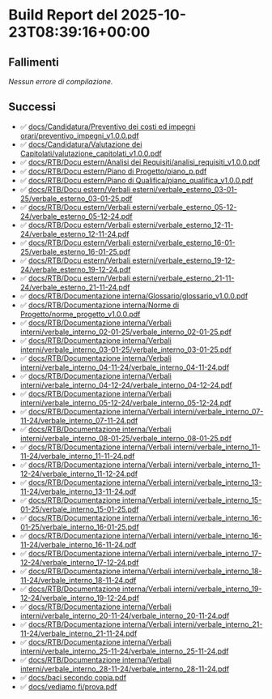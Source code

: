 # Build Report del 2025-10-23T08:39:16+00:00

## Fallimenti
_Nessun errore di compilazione._

## Successi
- ✅ [docs/Candidatura/Preventivo dei costi ed impegni orari/preventivo_impegni_v1.0.0.pdf](docs/Candidatura/Preventivo%20dei%20costi%20ed%20impegni%20orari/preventivo_impegni_v1.0.0.pdf)
- ✅ [docs/Candidatura/Valutazione dei Capitolati/valutazione_capitolati_v1.0.0.pdf](docs/Candidatura/Valutazione%20dei%20Capitolati/valutazione_capitolati_v1.0.0.pdf)
- ✅ [docs/RTB/Docu estern/Analisi dei Requisiti/analisi_requisiti_v1.0.0.pdf](docs/RTB/Docu%20estern/Analisi%20dei%20Requisiti/analisi_requisiti_v1.0.0.pdf)
- ✅ [docs/RTB/Docu estern/Piano di Progetto/piano_p.pdf](docs/RTB/Docu%20estern/Piano%20di%20Progetto/piano_p.pdf)
- ✅ [docs/RTB/Docu estern/Piano di Qualifica/piano_qualifica_v1.0.0.pdf](docs/RTB/Docu%20estern/Piano%20di%20Qualifica/piano_qualifica_v1.0.0.pdf)
- ✅ [docs/RTB/Docu estern/Verbali esterni/verbale_esterno_03-01-25/verbale_esterno_03-01-25.pdf](docs/RTB/Docu%20estern/Verbali%20esterni/verbale_esterno_03-01-25/verbale_esterno_03-01-25.pdf)
- ✅ [docs/RTB/Docu estern/Verbali esterni/verbale_esterno_05-12-24/verbale_esterno_05-12-24.pdf](docs/RTB/Docu%20estern/Verbali%20esterni/verbale_esterno_05-12-24/verbale_esterno_05-12-24.pdf)
- ✅ [docs/RTB/Docu estern/Verbali esterni/verbale_esterno_12-11-24/verbale_esterno_12-11-24.pdf](docs/RTB/Docu%20estern/Verbali%20esterni/verbale_esterno_12-11-24/verbale_esterno_12-11-24.pdf)
- ✅ [docs/RTB/Docu estern/Verbali esterni/verbale_esterno_16-01-25/verbale_esterno_16-01-25.pdf](docs/RTB/Docu%20estern/Verbali%20esterni/verbale_esterno_16-01-25/verbale_esterno_16-01-25.pdf)
- ✅ [docs/RTB/Docu estern/Verbali esterni/verbale_esterno_19-12-24/verbale_esterno_19-12-24.pdf](docs/RTB/Docu%20estern/Verbali%20esterni/verbale_esterno_19-12-24/verbale_esterno_19-12-24.pdf)
- ✅ [docs/RTB/Docu estern/Verbali esterni/verbale_esterno_21-11-24/verbale_esterno_21-11-24.pdf](docs/RTB/Docu%20estern/Verbali%20esterni/verbale_esterno_21-11-24/verbale_esterno_21-11-24.pdf)
- ✅ [docs/RTB/Documentazione interna/Glossario/glossario_v1.0.0.pdf](docs/RTB/Documentazione%20interna/Glossario/glossario_v1.0.0.pdf)
- ✅ [docs/RTB/Documentazione interna/Norme di Progetto/norme_progetto_v1.0.0.pdf](docs/RTB/Documentazione%20interna/Norme%20di%20Progetto/norme_progetto_v1.0.0.pdf)
- ✅ [docs/RTB/Documentazione interna/Verbali interni/verbale_interno_02-01-25/verbale_interno_02-01-25.pdf](docs/RTB/Documentazione%20interna/Verbali%20interni/verbale_interno_02-01-25/verbale_interno_02-01-25.pdf)
- ✅ [docs/RTB/Documentazione interna/Verbali interni/verbale_interno_03-01-25/verbale_interno_03-01-25.pdf](docs/RTB/Documentazione%20interna/Verbali%20interni/verbale_interno_03-01-25/verbale_interno_03-01-25.pdf)
- ✅ [docs/RTB/Documentazione interna/Verbali interni/verbale_interno_04-11-24/verbale_interno_04-11-24.pdf](docs/RTB/Documentazione%20interna/Verbali%20interni/verbale_interno_04-11-24/verbale_interno_04-11-24.pdf)
- ✅ [docs/RTB/Documentazione interna/Verbali interni/verbale_interno_04-12-24/verbale_interno_04-12-24.pdf](docs/RTB/Documentazione%20interna/Verbali%20interni/verbale_interno_04-12-24/verbale_interno_04-12-24.pdf)
- ✅ [docs/RTB/Documentazione interna/Verbali interni/verbale_interno_05-12-24/verbale_interno_05-12-24.pdf](docs/RTB/Documentazione%20interna/Verbali%20interni/verbale_interno_05-12-24/verbale_interno_05-12-24.pdf)
- ✅ [docs/RTB/Documentazione interna/Verbali interni/verbale_interno_07-11-24/verbale_interno_07-11-24.pdf](docs/RTB/Documentazione%20interna/Verbali%20interni/verbale_interno_07-11-24/verbale_interno_07-11-24.pdf)
- ✅ [docs/RTB/Documentazione interna/Verbali interni/verbale_interno_08-01-25/verbale_interno_08-01-25.pdf](docs/RTB/Documentazione%20interna/Verbali%20interni/verbale_interno_08-01-25/verbale_interno_08-01-25.pdf)
- ✅ [docs/RTB/Documentazione interna/Verbali interni/verbale_interno_11-11-24/verbale_interno_11-11-24.pdf](docs/RTB/Documentazione%20interna/Verbali%20interni/verbale_interno_11-11-24/verbale_interno_11-11-24.pdf)
- ✅ [docs/RTB/Documentazione interna/Verbali interni/verbale_interno_11-12-24/verbale_interno_11-12-24.pdf](docs/RTB/Documentazione%20interna/Verbali%20interni/verbale_interno_11-12-24/verbale_interno_11-12-24.pdf)
- ✅ [docs/RTB/Documentazione interna/Verbali interni/verbale_interno_13-11-24/verbale_interno_13-11-24.pdf](docs/RTB/Documentazione%20interna/Verbali%20interni/verbale_interno_13-11-24/verbale_interno_13-11-24.pdf)
- ✅ [docs/RTB/Documentazione interna/Verbali interni/verbale_interno_15-01-25/verbale_interno_15-01-25.pdf](docs/RTB/Documentazione%20interna/Verbali%20interni/verbale_interno_15-01-25/verbale_interno_15-01-25.pdf)
- ✅ [docs/RTB/Documentazione interna/Verbali interni/verbale_interno_16-01-25/verbale_interno_16-01-25.pdf](docs/RTB/Documentazione%20interna/Verbali%20interni/verbale_interno_16-01-25/verbale_interno_16-01-25.pdf)
- ✅ [docs/RTB/Documentazione interna/Verbali interni/verbale_interno_16-11-24/verbale_interno_16-11-24.pdf](docs/RTB/Documentazione%20interna/Verbali%20interni/verbale_interno_16-11-24/verbale_interno_16-11-24.pdf)
- ✅ [docs/RTB/Documentazione interna/Verbali interni/verbale_interno_17-12-24/verbale_interno_17-12-24.pdf](docs/RTB/Documentazione%20interna/Verbali%20interni/verbale_interno_17-12-24/verbale_interno_17-12-24.pdf)
- ✅ [docs/RTB/Documentazione interna/Verbali interni/verbale_interno_18-11-24/verbale_interno_18-11-24.pdf](docs/RTB/Documentazione%20interna/Verbali%20interni/verbale_interno_18-11-24/verbale_interno_18-11-24.pdf)
- ✅ [docs/RTB/Documentazione interna/Verbali interni/verbale_interno_19-12-24/verbale_interno_19-12-24.pdf](docs/RTB/Documentazione%20interna/Verbali%20interni/verbale_interno_19-12-24/verbale_interno_19-12-24.pdf)
- ✅ [docs/RTB/Documentazione interna/Verbali interni/verbale_interno_20-11-24/verbale_interno_20-11-24.pdf](docs/RTB/Documentazione%20interna/Verbali%20interni/verbale_interno_20-11-24/verbale_interno_20-11-24.pdf)
- ✅ [docs/RTB/Documentazione interna/Verbali interni/verbale_interno_21-11-24/verbale_interno_21-11-24.pdf](docs/RTB/Documentazione%20interna/Verbali%20interni/verbale_interno_21-11-24/verbale_interno_21-11-24.pdf)
- ✅ [docs/RTB/Documentazione interna/Verbali interni/verbale_interno_25-11-24/verbale_interno_25-11-24.pdf](docs/RTB/Documentazione%20interna/Verbali%20interni/verbale_interno_25-11-24/verbale_interno_25-11-24.pdf)
- ✅ [docs/RTB/Documentazione interna/Verbali interni/verbale_interno_28-11-24/verbale_interno_28-11-24.pdf](docs/RTB/Documentazione%20interna/Verbali%20interni/verbale_interno_28-11-24/verbale_interno_28-11-24.pdf)
- ✅ [docs/baci secondo copia.pdf](docs/baci%20secondo%20copia.pdf)
- ✅ [docs/vediamo fi/prova.pdf](docs/vediamo%20fi/prova.pdf)
